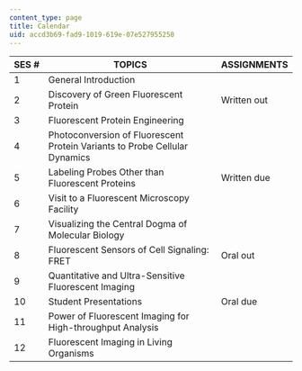 ```yaml
---
content_type: page
title: Calendar
uid: accd3b69-fad9-1019-619e-07e527955250
---
```


| SES # | TOPICS | ASSIGNMENTS |
| --- | --- | --- |
| 1 | General Introduction | &nbsp; |
| 2 | Discovery of Green Fluorescent Protein | Written out |
| 3 | Fluorescent Protein Engineering | &nbsp; |
| 4 | Photoconversion of Fluorescent Protein Variants to Probe Cellular Dynamics | &nbsp; |
| 5 | Labeling Probes Other than Fluorescent Proteins | Written due |
| 6 | Visit to a Fluorescent Microscopy Facility | &nbsp; |
| 7 | Visualizing the Central Dogma of Molecular Biology | &nbsp; |
| 8 | Fluorescent Sensors of Cell Signaling: FRET | Oral out |
| 9 | Quantitative and Ultra-Sensitive Fluorescent Imaging | &nbsp; |
| 10 | Student Presentations | Oral due |
| 11 | Power of Fluorescent Imaging for High-throughput Analysis | &nbsp; |
| 12 | Fluorescent Imaging in Living Organisms |